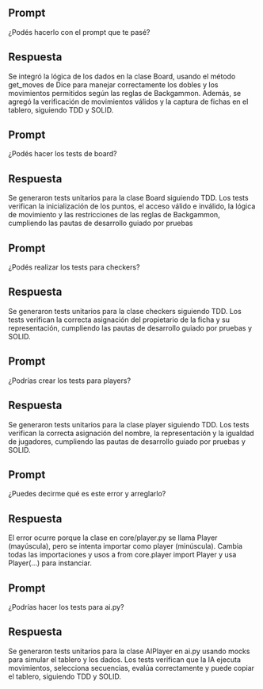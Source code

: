 ## Prompt

¿Podés hacerlo con el prompt que te pasé?

## Respuesta

Se integró la lógica de los dados en la clase Board, usando el método get_moves de Dice para manejar correctamente los dobles y los movimientos permitidos según las reglas de Backgammon. Además, se agregó la verificación de movimientos válidos y la captura de fichas en el tablero, siguiendo TDD y SOLID.

## Prompt

¿Podés hacer los tests de board?

## Respuesta

Se generaron tests unitarios para la clase Board siguiendo TDD. Los tests verifican la inicialización de los puntos, el acceso válido e inválido, la lógica de movimiento y las restricciones de las reglas de Backgammon, cumpliendo las pautas de desarrollo guiado por pruebas

## Prompt

¿Podés realizar los tests para checkers?

## Respuesta

Se generaron tests unitarios para la clase checkers siguiendo TDD. Los tests verifican la correcta asignación del propietario de la ficha y su representación, cumpliendo las pautas de desarrollo guiado por pruebas y SOLID.

## Prompt

¿Podrías crear los tests para players?

## Respuesta

Se generaron tests unitarios para la clase player siguiendo TDD. Los tests verifican la correcta asignación del nombre, la representación y la igualdad de jugadores, cumpliendo las pautas de desarrollo guiado por pruebas y SOLID.

## Prompt

¿Puedes decirme qué es este error y arreglarlo?

## Respuesta

El error ocurre porque la clase en core/player.py se llama Player (mayúscula), pero se intenta importar como player (minúscula). Cambia todas las importaciones y usos a from core.player import Player y usa Player(...) para instanciar.

## Prompt

¿Podrías hacer los tests para ai.py?

## Respuesta

Se generaron tests unitarios para la clase AIPlayer en ai.py usando mocks para simular el tablero y los dados. Los tests verifican que la IA ejecuta movimientos, selecciona secuencias, evalúa correctamente y puede copiar el tablero, siguiendo TDD y SOLID.
